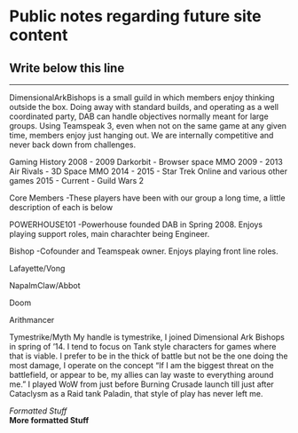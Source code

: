 # Public notes regarding future site content

## Write below this line

***
DimensionalArkBishops is a small guild in which members enjoy thinking outside the box. Doing away with standard builds, and operating as a well coordinated party, DAB can handle objectives normally meant for large groups. Using Teamspeak 3, even when not on the same game at any given time, members enjoy just hanging out. We are internally competitive and never back down from challenges. 


Gaming History
2008 - 2009 Darkorbit - Browser space MMO
2009 - 2013 Air Rivals - 3D Space MMO 
2014 - 2015 - Star Trek Online and various other games
2015 - Current - Guild Wars 2


Core Members 
-These players have been with our group a long time, a little description of each is below


POWERHOUSE101
-Powerhouse founded DAB in Spring 2008. Enjoys playing support roles, main charachter being Engineer. 


Bishop
-Cofounder and Teamspeak owner. Enjoys playing front line roles. 


Lafayette/Vong



NapalmClaw/Abbot


Doom


Arithmancer


Tymestrike/Myth
 My handle is tymestrike, I joined Dimensional Ark Bishops in spring of ’14. I tend to focus on Tank style characters for games where that is viable. I prefer to be in the thick of battle but not be the one doing the most damage, I operate on the concept “If I am the biggest threat on the battlefield, or appear to be, my allies can lay waste to everything around me.” I played WoW from just before Burning Crusade launch till just after Cataclysm as a Raid tank Paladin, that style of play has never left me.


_Formatted Stuff_    
**More formatted Stuff**
